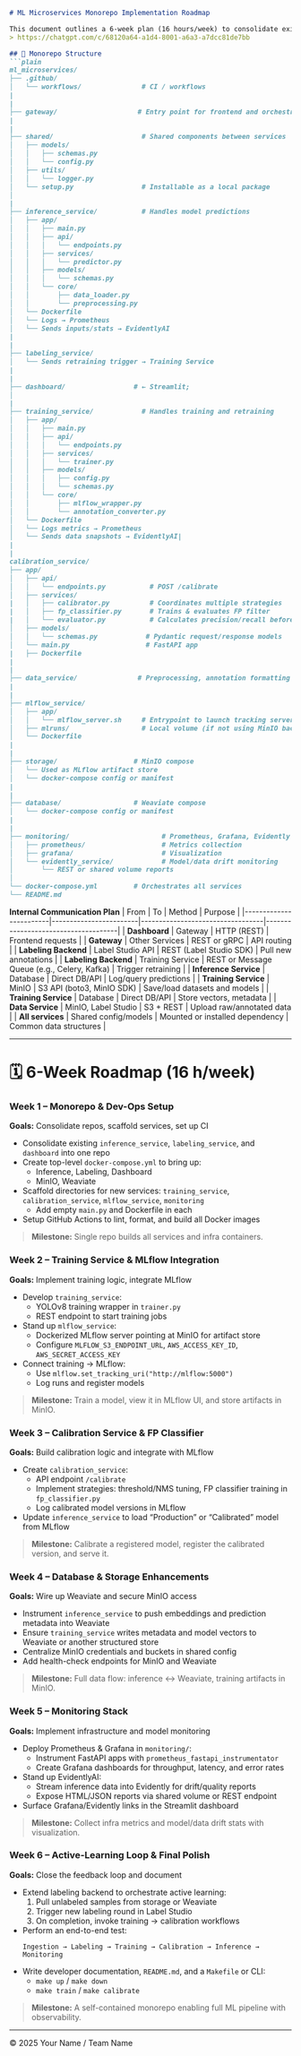 ````markdown
# ML Microservices Monorepo Implementation Roadmap

This document outlines a 6-week plan (16 hours/week) to consolidate existing services and build new components in a single GitHub repository.
> https://chatgpt.com/c/68120a64-a1d4-8001-a6a3-a7dcc81de7bb

## 📁 Monorepo Structure
```plain
ml_microservices/
├── .github/                   
│   └── workflows/               # CI / workflows
|
|
├── gateway/                    # Entry point for frontend and orchestration
|
|
├── shared/                      # Shared components between services
│   ├── models/
│   │   ├── schemas.py
│   │   └── config.py
│   ├── utils/
│   │   └── logger.py
│   └── setup.py                 # Installable as a local package
│
|
├── inference_service/           # Handles model predictions
│   ├── app/
│   │   ├── main.py
│   │   ├── api/
│   │   │   └── endpoints.py
│   │   ├── services/
│   │   │   └── predictor.py
│   │   ├── models/
│   │   │   └── schemas.py
│   │   └── core/
│   │       ├── data_loader.py
│   │       └── preprocessing.py
│   └── Dockerfile
│   └── Logs → Prometheus
│   └── Sends inputs/stats → EvidentlyAI
|
|
├── labeling_service/          
│   └── Sends retraining trigger → Training Service
|
|
├── dashboard/                 # ← Streamlit;
│
|
├── training_service/            # Handles training and retraining
│   ├── app/
│   │   ├── main.py
│   │   ├── api/
│   │   │   └── endpoints.py
│   │   ├── services/
│   │   │   └── trainer.py
│   │   ├── models/
│   │   │   ├── config.py
│   │   │   └── schemas.py
│   │   └── core/
│   │       ├── mlflow_wrapper.py
│   │       └── annotation_converter.py
│   └── Dockerfile
│   └── Logs metrics → Prometheus
│   └── Sends data snapshots → EvidentlyAI|
|
|
calibration_service/
├── app/
│   ├── api/
│   │   └── endpoints.py           # POST /calibrate
│   ├── services/
|   │   ├── calibrator.py          # Coordinates multiple strategies
|   │   ├── fp_classifier.py       # Trains & evaluates FP filter
|   │   └── evaluator.py           # Calculates precision/recall before/after filtering
│   ├── models/
│   │   └── schemas.py            # Pydantic request/response models
│   └── main.py                   # FastAPI app
|   ├── Dockerfile
|
|
├── data_service/               # Preprocessing, annotation formatting
|
|
├── mlflow_service/
│   ├── app/
│   │   └── mlflow_server.sh     # Entrypoint to launch tracking server
│   ├── mlruns/                  # Local volume (if not using MinIO backend)
│   └── Dockerfile
|
|
├── storage/                   # MinIO compose
│   └── Used as MLflow artifact store
│   └── docker-compose config or manifest
|
|
├── database/                  # Weaviate compose
│   └── docker-compose config or manifest
|
|
├── monitoring/                       # Prometheus, Grafana, Evidently
│   ├── prometheus/                   # Metrics collection
│   ├── grafana/                      # Visualization
│   └── evidently_service/            # Model/data drift monitoring
│       └── REST or shared volume reports
│
└── docker-compose.yml         # Orchestrates all services
└── README.md
````

**Internal Communication Plan**
| From                   | To                     | Method                         | Purpose                            |
|------------------------|------------------------|----------------------------------|-------------------------------------|
| **Dashboard**          | Gateway                | HTTP (REST)                     | Frontend requests                   |
| **Gateway**            | Other Services         | REST or gRPC                    | API routing                         |
| **Labeling Backend**   | Label Studio API       | REST (Label Studio SDK)         | Pull new annotations                |
| **Labeling Backend**   | Training Service       | REST or Message Queue (e.g., Celery, Kafka) | Trigger retraining    |
| **Inference Service**  | Database               | Direct DB/API                   | Log/query predictions               |
| **Training Service**   | MinIO                  | S3 API (boto3, MinIO SDK)       | Save/load datasets and models       |
| **Training Service**   | Database               | Direct DB/API                   | Store vectors, metadata             |
| **Data Service**       | MinIO, Label Studio    | S3 + REST                       | Upload raw/annotated data           |
| **All services**       | Shared config/models   | Mounted or installed dependency | Common data structures              |



---

# 🗓 6-Week Roadmap (16 h/week)

### Week 1 – Monorepo & Dev-Ops Setup

**Goals:** Consolidate repos, scaffold services, set up CI

- Consolidate existing `inference_service`, `labeling_service`, and `dashboard` into one repo
- Create top-level `docker-compose.yml` to bring up:
  - Inference, Labeling, Dashboard
  - MinIO, Weaviate
- Scaffold directories for new services: `training_service`, `calibration_service`, `mlflow_service`, `monitoring`
  - Add empty `main.py` and Dockerfile in each
- Setup GitHub Actions to lint, format, and build all Docker images

> **Milestone:** Single repo builds all services and infra containers.

### Week 2 – Training Service & MLflow Integration

**Goals:** Implement training logic, integrate MLflow

- Develop `training_service`:
  - YOLOv8 training wrapper in `trainer.py`
  - REST endpoint to start training jobs
- Stand up `mlflow_service`:
  - Dockerized MLflow server pointing at MinIO for artifact store
  - Configure `MLFLOW_S3_ENDPOINT_URL`, `AWS_ACCESS_KEY_ID`, `AWS_SECRET_ACCESS_KEY`
- Connect training → MLflow:
  - Use `mlflow.set_tracking_uri("http://mlflow:5000")`
  - Log runs and register models

> **Milestone:** Train a model, view it in MLflow UI, and store artifacts in MinIO.

### Week 3 – Calibration Service & FP Classifier

**Goals:** Build calibration logic and integrate with MLflow

- Create `calibration_service`:
  - API endpoint `/calibrate`
  - Implement strategies: threshold/NMS tuning, FP classifier training in `fp_classifier.py`
  - Log calibrated model versions in MLflow
- Update `inference_service` to load “Production” or “Calibrated” model from MLflow

> **Milestone:** Calibrate a registered model, register the calibrated version, and serve it.

### Week 4 – Database & Storage Enhancements

**Goals:** Wire up Weaviate and secure MinIO access

- Instrument `inference_service` to push embeddings and prediction metadata into Weaviate
- Ensure `training_service` writes metadata and model vectors to Weaviate or another structured store
- Centralize MinIO credentials and buckets in shared config
- Add health-check endpoints for MinIO and Weaviate

> **Milestone:** Full data flow: inference ↔ Weaviate, training artifacts in MinIO.

### Week 5 – Monitoring Stack

**Goals:** Implement infrastructure and model monitoring

- Deploy Prometheus & Grafana in `monitoring/`:
  - Instrument FastAPI apps with `prometheus_fastapi_instrumentator`
  - Create Grafana dashboards for throughput, latency, and error rates
- Stand up EvidentlyAI:
  - Stream inference data into Evidently for drift/quality reports
  - Expose HTML/JSON reports via shared volume or REST endpoint
- Surface Grafana/Evidently links in the Streamlit dashboard

> **Milestone:** Collect infra metrics and model/data drift stats with visualization.

### Week 6 – Active-Learning Loop & Final Polish

**Goals:** Close the feedback loop and document

- Extend labeling backend to orchestrate active learning:
  1. Pull unlabeled samples from storage or Weaviate
  2. Trigger new labeling round in Label Studio
  3. On completion, invoke training → calibration workflows
- Perform an end-to-end test:
  ```plain
  Ingestion → Labeling → Training → Calibration → Inference → Monitoring
  ```
- Write developer documentation, `README.md`, and a `Makefile` or CLI:
  - `make up` / `make down`
  - `make train` / `make calibrate`

> **Milestone:** A self-contained monorepo enabling full ML pipeline with observability.

---

© 2025 Your Name / Team Name

```
```
